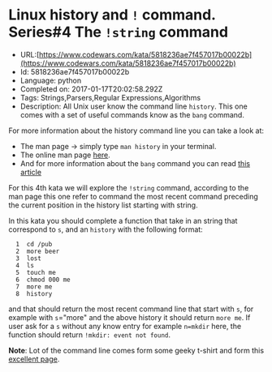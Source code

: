 # Linux history and  `!` command. Series#4  The `!string` command

 - URL:[https://www.codewars.com/kata/5818236ae7f457017b00022b](https://www.codewars.com/kata/5818236ae7f457017b00022b)
 - Id: 5818236ae7f457017b00022b
 - Language: python
 - Completed on: 2017-01-17T20:02:58.292Z
 - Tags: Strings,Parsers,Regular Expressions,Algorithms
 - Description:
All Unix user know the command line `history`. This one comes with a set of useful commands know as the `bang` command. 

For more information about the history command line you can take a look at: 

- The man page -> simply type `man history` in your terminal.
- The online man page [here](https://linux.die.net/man/3/history).
- And for more information about the `bang` command you can read [this article](http://jaysoo.ca/2009/09/16/unix-history-and-bang-commands/)

For this 4th kata we will explore the `!string` command, according to the man page this one refer to command the most recent command preceding the current position in the history list starting with string.

In this kata you should complete a function that take in an string that correspond to `s`, and an `history` with the following format: 

```
  1  cd /pub
  2  more beer
  3  lost
  4  ls 
  5  touch me 
  6  chmod 000 me 
  7  more me
  8  history
```

and that should return the most recent command line that start with `s`, for example with `s`="more" and the above history it should return `more me`. If user ask for a `s` without any know entry for example `n=mkdir` here, the function should return `!mkdir: event not found`.

**Note**: Lot of the command line comes form some geeky t-shirt and form this [excellent page](http://langevin.univ-tln.fr/cours/UPS/extra/unix-qshell-jokes.txt).



